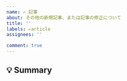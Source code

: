 ```yaml
---
name: ✍ 記事
about: その他の新規記事、または記事の修正について
title: ''
labels: ✍article
assignees: ''

comment: true
---
```


<!--
Issueありがとうございます!
まず初めに, Issueの重複を避けるために, そのIssueが既に報告されていないか確認してください.
-->

## 💡 Summary

<!-- 何を書いてほしいか，どの記事が間違っているかを簡単にまとめてください -->
